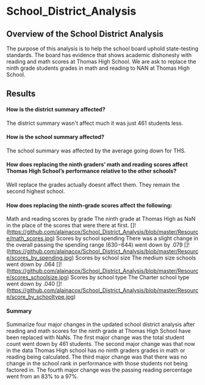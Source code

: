 # School_District_Analysis
## Overview of the School District Analysis 
The purpose of this analysis is to help the school board uphold state-testing standards. 
The board has evidence that shows academic dishonesty with reading and math scores at Thomas High School.
We are ask to replace the ninth grade students grades in math and reading to NAN at Thomas High School.

## Results
#### How is the district summary affected?
The district summary wasn't affect much it was just 461 students less.

#### How is the school summary affected?
The school summary was affected by the average going down for THS.

#### How does replacing the ninth graders’ math and reading scores affect Thomas High School’s performance relative to the other schools?
Well replace the grades actually doesnt affect them. They remain the second highest school.

#### How does replacing the ninth-grade scores affect the following:
Math and reading scores by grade
  The ninth grade at Thomas High as NaN in the place of the scores that were there at first.
 []!(https://github.com/alainacox/School_District_Analysis/blob/master/Resource/math_scores.jpg)
Scores by school spending
  There was a slight change in the overall passing the spending range ($630-$644) went down by .079
 []!(https://github.com/alainacox/School_District_Analysis/blob/master/Resource/scores_by_spending.jpg)
Scores by school size
  The medium size schools went down by .064
 []!(https://github.com/alainacox/School_District_Analysis/blob/master/Resource/scores_schoolsize.jpg)
Scores by school type
  The Charter school type went down by .040
 []!(https://github.com/alainacox/School_District_Analysis/blob/master/Resource/score_by_schooltype.jpg)
#### Summary
Summarize four major changes in the updated school district analysis after reading and math scores for the ninth grade at Thomas High School have been replaced with NaNs.
The first major change was the total student count went down by 461 students.
The second major change was that now in the data Thomas High school has no ninth graders grades in math or reading being calculated.
The third major change was that there was no change in the school rank in performance with those students not being factored in.
The fourth major change was the passing reading percentage went from an 83% to a 97%.
